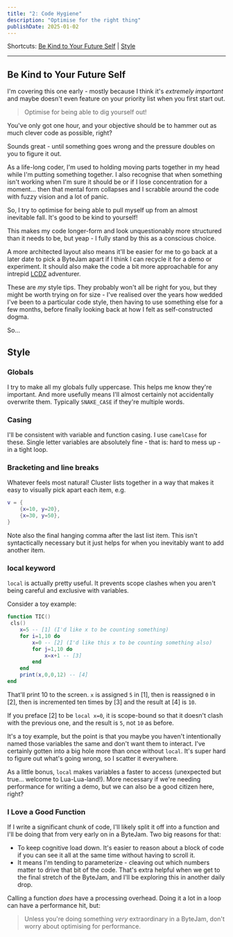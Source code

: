 ```yaml
---
title: "2: Code Hygiene"
description: "Optimise for the right thing"
publishDate: 2025-01-02
---
```

Shortcuts:
[Be Kind to Your Future Self](#be-kind-to-your-future-self)
| [Style](#style)

---

## Be Kind to Your Future Self

I'm covering this one early - mostly because I think it's *extremely important* and maybe doesn't even feature on your priority list when you first start out.

> Optimise for being able to dig yourself out!

You've only got one hour, and your objective should be to hammer out as much clever code as possible, right?

Sounds great - until something goes wrong and the pressure doubles on you to figure it out.

As a life-long coder, I'm used to holding moving parts together in my head while I'm putting something together. I also recognise that when something isn't working when I'm sure it should be or if I lose concentration for a moment... then that mental form collapses and I scrabble around the code with fuzzy vision and a lot of panic.

So, I try to optimise for being able to pull myself up from an almost inevitable fall. It's good to be kind to yourself!

This makes my code longer-form and look unquestionably more structured than it needs to be, but yeap - I fully stand by this as a conscious choice.

A more architected layout also means it'll be easier for me to go back at a later date to pick a ByteJam apart if I think I can recycle it for a demo or experiment. It should also make the code a bit more approachable for any intrepid [LCDZ](https://livecode.demozoo.org/performer/jtruk.html#mc) adventurer.

These are *my* style tips. They probably won't all be right for you, but they might be worth trying on for size - I've realised over the years how wedded I've been to a particular code style, then having to use something else for a few months, before finally looking back at how I felt as self-constructed dogma.

So...

## Style

### Globals

I try to make all my globals fully uppercase. This helps me know they're important. And more usefully means I'll almost certainly not accidentally overwrite them. Typically `SNAKE_CASE` if they're multiple words.

### Casing

I'll be consistent with variable and function casing. I use `camelCase` for these. Single letter variables are absolutely fine - that is: hard to mess up - in a tight loop.

### Bracketing and line breaks

Whatever feels most natural! Cluster lists together in a way that makes it easy to visually pick apart each item, e.g.

```lua
v = {
    {x=10, y=20},
    {x=30, y=50},
}
```

Note also the final hanging comma after the last list item. This isn't syntactically necessary but it just helps for when you inevitably want to add another item.

### local keyword

`local` is actually pretty useful. It prevents scope clashes when you aren't being careful and exclusive with variables.

Consider a toy example:

```lua
function TIC()
 cls()
	x=5 -- [1] (I'd like x to be counting something)
	for i=1,10 do
		x=0 -- [2] (I'd like this x to be counting something also)
		for j=1,10 do
		    x=x+1 -- [3]
		end
	end
	print(x,0,0,12) -- [4]
end
```
That'll print 10 to the screen. `x` is assigned `5` in [1], then is reassigned `0` in [2], then is incremented ten times by [3] and the result at [4] is `10`.

If you preface [2] to be `local x=0`, it is scope-bound so that it doesn't clash with the previous one, and the result is `5`, not `10` as before.

It's a toy example, but the point is that you maybe you haven't intentionally named those variables the same and don't want them to interact. I've certainly gotten into a big hole more than once without `local`. It's super hard to figure out what's going wrong, so I scatter it everywhere.

As a little bonus, `local` makes variables a faster to access (unexpected but true... welcome to Lua-Lua-land!). More necessary if we're needing performance for writing a demo, but we can also be a good citizen here, right?

### I Love a Good Function

If I write a significant chunk of code, I'll likely split it off into a function and I'll be doing that from very early on in a ByteJam. Two big reasons for that:

- To keep cognitive load down. It's easier to reason about a block of code if you can see it all at the same time without having to scroll it.
- It means I'm tending to parameterize - cleaving out which numbers matter to drive that bit of the code. That's extra helpful when we get to the final stretch of the ByteJam, and I'll be exploring this in another daily drop.

Calling a function *does* have a processing overhead. Doing it a lot in a loop can have a performance hit, but:

> Unless you're doing something *very* extraordinary in a ByteJam, don't worry about optimising for performance.